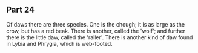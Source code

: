 ## Part 24

Of daws there are three species.
One is the chough; it is as large as the crow, but has a red beak.
There is another, called the 'wolf'; and further there is the little daw, called the 'railer'.
There is another kind of daw found in Lybia and Phrygia, which is web-footed.

